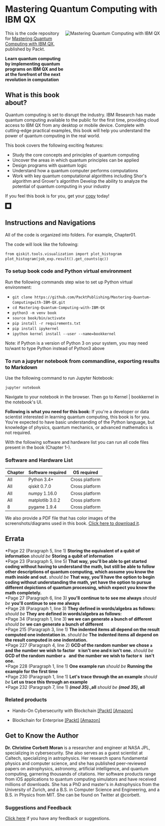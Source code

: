 # Mastering Quantum Computing with IBM QX

<a href="https://www.packtpub.com/application-development/mastering-quantum-computing-ibm-qx?utm_source=github&utm_medium=repository&utm_campaign=9781789136432 "><img src="https://d255esdrn735hr.cloudfront.net/sites/default/files/imagecache/ppv4_main_book_cover/10518_cover.png" alt="Mastering Quantum Computing with IBM QX" height="256px" align="right"></a>

This is the code repository for [Mastering Quantum Computing with IBM QX](https://www.packtpub.com/application-development/mastering-quantum-computing-ibm-qx?utm_source=github&utm_medium=repository&utm_campaign=9781789136432), published by Packt.

**Learn quantum computing by implementing quantum programs on IBM QX and be at the forefront of the next revolution in computation**

## What is this book about?
Quantum computing is set to disrupt the industry. IBM Research has made quantum computing available to the public for the first time, providing cloud access to IBM QX from any desktop or mobile device. Complete with cutting-edge practical examples, this book will help you understand the power of quantum computing in the real world.

This book covers the following exciting features:
* Study the core concepts and principles of quantum computing 
* Uncover the areas in which quantum principles can be applied 
* Design programs with quantum logic 
* Understand how a quantum computer performs computations 
* Work with key quantum computational algorithms including Shor's algorithm and Grover's algorithm 
Develop the ability to analyze the potential of quantum computing in your industry 

If you feel this book is for you, get your [copy](https://www.amazon.com/dp/1789136431) today!

<a href="https://www.packtpub.com/?utm_source=github&utm_medium=banner&utm_campaign=GitHubBanner"><img src="https://raw.githubusercontent.com/PacktPublishing/GitHub/master/GitHub.png" 
alt="https://www.packtpub.com/" border="5" /></a>

## Instructions and Navigations
All of the code is organized into folders. For example, Chapter01.

The code will look like the following:
```
from qiskit.tools.visualization import plot_histogram
plot_histogram(job_exp.result().get_counts(qc))
```
### To setup book code and Python virtual environment
Run the following commands step wise to set up Python virtual environment:
* ```git clone https://github.com/PacktPublishing/Mastering-Quantum-Computingwith-IBM-QX.git```
* ```cd Mastering-Quantum-Computing-with-IBM-QX```
* ```python3 -m venv book```
* ```source book/bin/activate```
* ```pip install -r requirements.txt```
* ```pip install ipykernel```
* ```ipython kernel install --user --name=bookkernel```

Note: if Python is a version of Python 3 on your system, you may need to/want to type Python instead of Python3 above

### To run a jupyter notebook from commandline, exporting results to Markdown
Use the following command to run Jupyter Notebook:
```
jupyter notebook
```

Navigate to your notebook in the browser. Then go to Kernel | bookkernel in the
notebook's UI.

**Following is what you need for this book:**
If you're a developer or data scientist interested in learning quantum computing, this book is for you. You're expected to have basic understanding of the Python language, but knowledge of physics, quantum mechanics, or advanced mathematics is not required.

With the following software and hardware list you can run all code files present in the book (Chapter 1-).
### Software and Hardware List
| Chapter | Software required | OS required |
| -------- | ------------------------------------ | ----------------------------------- |
| All | Python 3.4+ | Cross platform |
| All | qiskit 0.7.0 | Cross platform |
| All | numpy 1.16.0 | Cross platform |
| All | matplotlib 3.0.2 | Cross platform |
| 8 | pygame 1.9.4 | Cross platform |

We also provide a PDF file that has color images of the screenshots/diagrams used in this book. [Click here to download it](https://www.packtpub.com/sites/default/files/downloads/9781789136432_ColorImages.pdf).

## Errata</br>
*Page 22 (Paragraph 5, line 1) **Storing the equivalent of a qubit of information** _should be_ **Storing a qubit of information**</br>
*Page 23  (Paragraph 5, line 5) **That way, you'll be able to get started coding without having to understand the math, but still be able to follow other descriptions of quantum computing, which assume you know the math inside and out.** _should be_ **That way, you'll have the option to begin coding without understanding the math, yet have the option to pursue different depictions of quantum processing, which expect you know the math completely.**</br>
*Page 27 (Paragraph 6, line 3) **you'll continue to to see me always** _should be_ **you'll continue to see me always**</br>
*Page 28 (Paragraph 1, line 3) **They defined in words/algebra as follows:** _should be_ **They are defined in words/algebra as follows:**</br>
*Page 34 (Paragraph 1, line 3) **we we can generate a bunch of different** _should be_ **we can generate a bunch of different**</br>
*Page 215 (Paragraph 3, line 1) **The indented items all depend on the result computed one indentation in.** _should be_ **The indented items all depend on the result computed in one indentation.**</br>
*Page 227 (Paragraph 4, line 2) **GCD of the random number we chose `a ` and the number we wish to factor ` N` isn't one and `N`  isn't one.** _should be_ **GCD of the random number `a ` and the number we wish to factor `N ` isn't one.**</br>
*Page 228 (Paragraph 1, line 1) **One example run** _should be_ **Running the example for the first time**</br>
*Page 230 (Paragraph 1, line 1) **Let's trace through the an example** _should be_ **Let us trace this through an example**</br> 
*Page 232 (Paragraph 7, line 1) **_(mod 35)_.,all** _should be_ **_(mod 35)_, all**</br> 

### Related products
* Hands-On Cybersecurity with Blockchain [[Packt]](https://www.packtpub.com/networking-and-servers/hands-cybersecurity-blockchain?utm_source=github&utm_medium=repository&utm_campaign=9781788990189) [[Amazon]](https://www.amazon.com/dp/B07DTB3SLX)

* Blockchain for Enterprise [[Packt]](https://www.packtpub.com/big-data-and-business-intelligence/blockchain-enterprise?utm_source=github&utm_medium=repository&utm_campaign=9781788479745) [[Amazon]](https://www.amazon.com/dp/1788479742)

## Get to Know the Author
**Dr. Christine Corbett Moran**
is a researcher and engineer at NASA JPL, specializing in cybersecurity. She also serves as a guest scientist at Caltech, specializing in astrophysics. Her research spans fundamental physics and computer science, and she has published peer-reviewed papers on astrophysics, astronomy, artificial intelligence, and quantum computing, garnering thousands of citations. Her software products range from iOS applications to quantum computing simulators and have received millions of downloads. She has a PhD and master's in Astrophysics from the University of Zurich, and a B.S. in Computer Science and Engineering, and a B.S. in Physics from MIT. She can be found on Twitter at @corbett.

### Suggestions and Feedback
[Click here](https://docs.google.com/forms/d/e/1FAIpQLSdy7dATC6QmEL81FIUuymZ0Wy9vH1jHkvpY57OiMeKGqib_Ow/viewform) if you have any feedback or suggestions.
